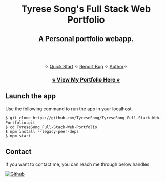 <h1 align="center">Tyrese Song's Full Stack Web Portfolio</h1>

<h2 align="center">A Personal portfolio webapp.</h2>

<br />

<p align="center"> 
    <br />✧
    <a href="#Launch-the-app">Quick Start</a>   ✧  
    <a href="https://github.com/TyreseSong/TyreseSong_Full-Stack-Web-Portfolio/issues">Report Bug</a>   ✧
    <a href="#Contact">Author</a>✧
</p>

<h3 align="center"><a href="https://full-stack-web-portfolio-ts.netlify.app/"><strong>« View My Portfolio Here »</strong></a></h3>

## Launch the app

Use the following command to run the app in your localhost.

```
$ git clone https://github.com/TyreseSong/TyreseSong_Full-Stack-Web-Portfolio.git
$ cd TyreseSong_Full-Stack-Web-Portfolio
$ npm install --legacy-peer-deps
$ npm start
```

## Contact

If you want to contact me, you can reach me through below handles.

<!-- [![linkedin](https://img.shields.io/badge/TyreseSong-0077B5?style=for-the-badge&logo=linkedin&logoColor=white)](https://www.linkedin.com/in/sumitsharma002/) -->

[![Github](https://img.shields.io/badge/TyreseSong-20232A?style=for-the-badge&logo=Github&logoColor=white)](https://github.com/TyreseSong/)
